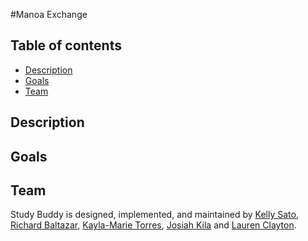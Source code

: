 #Manoa Exchange

## Table of contents

* [Description](#description)
* [Goals](#goals)
* [Team](#team)

## Description


## Goals



## Team

Study Buddy is designed, implemented, and maintained by [Kelly Sato](https://kelly-sato.github.io), [Richard Baltazar](https://RichardBzar.github.io), [Kayla-Marie Torres](https://kaylamarietorres.github.io), [Josiah Kila](https://josiahkila.github.io) and [Lauren Clayton](https://laurenjc.github.io/).
